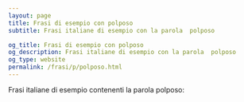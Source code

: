 ```yaml
---
layout: page
title: Frasi di esempio con polposo 
subtitle: Frasi italiane di esempio con la parola  polposo

og_title: Frasi di esempio con polposo 
og_description: Frasi italiane di esempio con la parola  polposo
og_type: website
permalink: /frasi/p/polposo.html
---
```


Frasi italiane di esempio contenenti la parola polposo:


